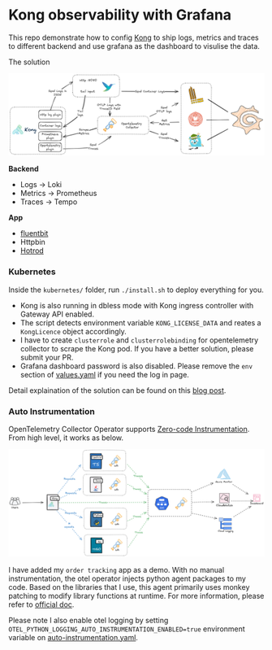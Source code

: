 # Kong observability with Grafana

This repo demonstrate how to config [Kong](https://github.com/Kong/kong) to ship logs, metrics and traces to different backend and use grafana as the dashboard to visulise the data.

The solution 

![](assets/kong-observability-solution-grafana.png)

**Backend**
- Logs -> Loki
- Metrics -> Prometheus
- Traces -> Tempo

**App**
- [fluentbit](https://www.fluentbit.io/)
- Httpbin
- [Hotrod](https://github.com/jaegertracing/jaeger/tree/main/examples/hotrod)

### Kubernetes

Inside the `kubernetes/` folder, run `./install.sh` to deploy everything for you.

- Kong is also running in dbless mode with Kong ingress controller with Gateway API enabled.
- The script detects environment variable `KONG_LICENSE_DATA` and reates a `KongLicence` object accordingly.
- I have to create `clusterrole` and `clusterrolebinding` for opentelemetry collector to scrape the Kong pod. If you have a better solution, please submit your PR.
- Grafana dashboard password is also disabled. Please remove the `env` section of [values.yaml](https://github.com/liyangau/kong-observability-grafana/blob/main/kubernetes/grafana/values.yaml) if you need the log in page.

Detail explaination of the solution can be found on this [blog post](https://tech.aufomm.com/kong-observability-with-grafana-a-unified-view-for-logs-metrics-and-traces).

### Auto Instrumentation

OpenTelemetry Collector Operator supports [Zero-code Instrumentation](https://opentelemetry.io/docs/zero-code/). From high level, it works as below.

![](assets/auto-instrumentation.png)

I have added my `order tracking` app as a demo. With no manual instrumentation, the otel operator injects python agent packages to my code.  Based on the libraries that I use, this agent primarily uses monkey patching to modify library functions at runtime. For more information, please refer to [official doc](https://opentelemetry.io/docs/zero-code/python/).

Please note I also enable otel logging by setting `OTEL_PYTHON_LOGGING_AUTO_INSTRUMENTATION_ENABLED=true` environment variable on [auto-instrumentation.yaml](kubernetes/orders/auto-instrumentation.yaml).
